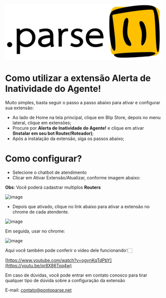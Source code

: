 ![N|Solid](https://raw.githubusercontent.com/Wilkor/img-clonebots/main/logoParseHorizontal.jpeg)


# Como utilizar a extensão Alerta de Inatividade do Agente!

Muito simples, basta seguir o passo a passo abaixo para ativar e configurar sua extensão:

 - Ao lado de Home na tela principal, clique em Blip Store, depois no menu lateral, clique em extensões;
 - Procure por **Alerta de Inatividade do Agente!** e clique em ativar **(Instalar em seu bot Router/Roteador)**;
 - Após a instalação da extensão, siga os passos abaixo;
 
 # Como configurar?
 
  - Selecione o chatbot de atendimento
  - Clicar em Ativar Extensão/Atualizar, conforme imagem abaixo:

 **Obs**: Você poderá cadastrar multiplos **Routers**
 
![image](https://github.com/Wilkor/doc-plugin-desk-alert-inactivity-/assets/34819624/72a5ff4c-f8c8-4d11-b60f-42666bdec045)


  
  - Depois que ativado, clique no link abaixo para ativar a extensão no chrome de cada atendente.
  
![image](https://github.com/Wilkor/doc-plugin-desk-alert-inactivity-/assets/34819624/07a579e9-6070-41bf-914d-32ced791c791)
   
   Em seguida, usar no chrome:
   
   ![image](https://user-images.githubusercontent.com/34819624/208984825-6bb8e412-70f9-4d92-852b-90510b0ba778.png)



  
 Aqui você também pode conferir o video dele funcionando👇🏻
 
 [https://www.youtube.com/watch?v=ogynKqTdPbY](https://youtu.be/qr8X86Txq4w)

 Em caso de dúvidas, você pode entrar em contato conosco para tirar qualquer tipo de dúvida sobre a configuração da extensão
 
 E-mail: contato@pontoparse.net
